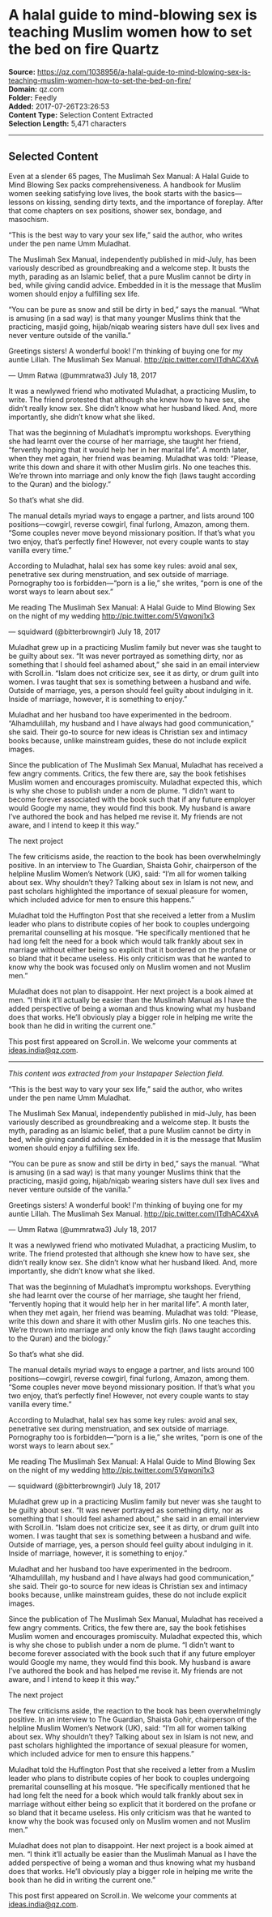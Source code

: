 # A halal guide to mind-blowing sex is teaching Muslim women how to set the bed on fire Quartz

**Source:** https://qz.com/1038956/a-halal-guide-to-mind-blowing-sex-is-teaching-muslim-women-how-to-set-the-bed-on-fire/  
**Domain:** qz.com  
**Folder:** Feedly  
**Added:** 2017-07-26T23:26:53  
**Content Type:** Selection Content Extracted  
**Selection Length:** 5,471 characters  


---

## Selected Content

Even at a slender 65 pages, The Muslimah Sex Manual: A Halal Guide to Mind Blowing Sex packs comprehensiveness. A handbook for Muslim women seeking satisfying love lives, the book starts with the basics—lessons on kissing, sending dirty texts, and the importance of foreplay. After that come chapters on sex positions, shower sex, bondage, and masochism.

“This is the best way to vary your sex life,” said the author, who writes under the pen name Umm Muladhat.

The Muslimah Sex Manual, independently published in mid-July, has been variously described as groundbreaking and a welcome step. It busts the myth, parading as an Islamic belief, that a pure Muslim cannot be dirty in bed, while giving candid advice. Embedded in it is the message that Muslim women should enjoy a fulfilling sex life.

“You can be pure as snow and still be dirty in bed,” says the manual. “What is amusing (in a sad way) is that many younger Muslims think that the practicing, masjid going, hijab/niqab wearing sisters have dull sex lives and never venture outside of the vanilla.”

Greetings sisters! A wonderful book! I'm thinking of buying one for my auntie Lillah. The Muslimah Sex Manual. http://pic.twitter.com/ITdhAC4XvA

— Umm Ratwa (@ummratwa3) July 18, 2017

It was a newlywed friend who motivated Muladhat, a practicing Muslim, to write. The friend protested that although she knew how to have sex, she didn’t really know sex. She didn’t know what her husband liked. And, more importantly, she didn’t know what she liked.

That was the beginning of Muladhat’s impromptu workshops. Everything she had learnt over the course of her marriage, she taught her friend, “fervently hoping that it would help her in her marital life”. A month later, when they met again, her friend was beaming. Muladhat was told: “Please, write this down and share it with other Muslim girls. No one teaches this. We’re thrown into marriage and only know the fiqh (laws taught according to the Quran) and the biology.”

So that’s what she did.

The manual details myriad ways to engage a partner, and lists around 100 positions—cowgirl, reverse cowgirl, final furlong, Amazon, among them. “Some couples never move beyond missionary position. If that’s what you two enjoy, that’s perfectly fine! However, not every couple wants to stay vanilla every time.”

According to Muladhat, halal sex has some key rules: avoid anal sex, penetrative sex during menstruation, and sex outside of marriage. Pornography too is forbidden—“porn is a lie,” she writes, “porn is one of the worst ways to learn about sex.”

Me reading The Muslimah Sex Manual: A Halal Guide to Mind Blowing Sex on the night of my wedding http://pic.twitter.com/5Vqwonj1x3

— squidward (@bitterbrowngirl) July 18, 2017

Muladhat grew up in a practicing Muslim family but never was she taught to be guilty about sex. “It was never portrayed as something dirty, nor as something that I should feel ashamed about,” she said in an email interview with Scroll.in. “Islam does not criticize sex, see it as dirty, or drum guilt into women. I was taught that sex is something between a husband and wife. Outside of marriage, yes, a person should feel guilty about indulging in it. Inside of marriage, however, it is something to enjoy.”

Muladhat and her husband too have experimented in the bedroom. “Alhamdulillah, my husband and I have always had good communication,” she said. Their go-to source for new ideas is Christian sex and intimacy books because, unlike mainstream guides, these do not include explicit images.

Since the publication of The Muslimah Sex Manual, Muladhat has received a few angry comments. Critics, the few there are, say the book fetishises Muslim women and encourages promiscuity. Muladhat expected this, which is why she chose to publish under a nom de plume. “I didn’t want to become forever associated with the book such that if any future employer would Google my name, they would find this book. My husband is aware I’ve authored the book and has helped me revise it. My friends are not aware, and I intend to keep it this way.”

The next project

The few criticisms aside, the reaction to the book has been overwhelmingly positive. In an interview to The Guardian, Shaista Gohir, chairperson of the helpline Muslim Women’s Network (UK), said: “I’m all for women talking about sex. Why shouldn’t they? Talking about sex in Islam is not new, and past scholars highlighted the importance of sexual pleasure for women, which included advice for men to ensure this happens.”

Muladhat told the Huffington Post that she received a letter from a Muslim leader who plans to distribute copies of her book to couples undergoing premarital counselling at his mosque. “He specifically mentioned that he had long felt the need for a book which would talk frankly about sex in marriage without either being so explicit that it bordered on the profane or so bland that it became useless. His only criticism was that he wanted to know why the book was focused only on Muslim women and not Muslim men.”

Muladhat does not plan to disappoint. Her next project is a book aimed at men. “I think it’ll actually be easier than the Muslimah Manual as I have the added perspective of being a woman and thus knowing what my husband does that works. He’ll obviously play a bigger role in helping me write the book than he did in writing the current one.”

This post first appeared on Scroll.in. We welcome your comments at ideas.india@qz.com.

---

*This content was extracted from your Instapaper Selection field.*

“This is the best way to vary your sex life,” said the author, who writes under the pen name Umm Muladhat.

The Muslimah Sex Manual, independently published in mid-July, has been variously described as groundbreaking and a welcome step. It busts the myth, parading as an Islamic belief, that a pure Muslim cannot be dirty in bed, while giving candid advice. Embedded in it is the message that Muslim women should enjoy a fulfilling sex life.

“You can be pure as snow and still be dirty in bed,” says the manual. “What is amusing (in a sad way) is that many younger Muslims think that the practicing, masjid going, hijab/niqab wearing sisters have dull sex lives and never venture outside of the vanilla.”

Greetings sisters! A wonderful book! I'm thinking of buying one for my auntie Lillah. The Muslimah Sex Manual. http://pic.twitter.com/ITdhAC4XvA

— Umm Ratwa (@ummratwa3) July 18, 2017

It was a newlywed friend who motivated Muladhat, a practicing Muslim, to write. The friend protested that although she knew how to have sex, she didn’t really know sex. She didn’t know what her husband liked. And, more importantly, she didn’t know what she liked.

That was the beginning of Muladhat’s impromptu workshops. Everything she had learnt over the course of her marriage, she taught her friend, “fervently hoping that it would help her in her marital life”. A month later, when they met again, her friend was beaming. Muladhat was told: “Please, write this down and share it with other Muslim girls. No one teaches this. We’re thrown into marriage and only know the fiqh (laws taught according to the Quran) and the biology.”

So that’s what she did.

The manual details myriad ways to engage a partner, and lists around 100 positions—cowgirl, reverse cowgirl, final furlong, Amazon, among them. “Some couples never move beyond missionary position. If that’s what you two enjoy, that’s perfectly fine! However, not every couple wants to stay vanilla every time.”

According to Muladhat, halal sex has some key rules: avoid anal sex, penetrative sex during menstruation, and sex outside of marriage. Pornography too is forbidden—“porn is a lie,” she writes, “porn is one of the worst ways to learn about sex.”

Me reading The Muslimah Sex Manual: A Halal Guide to Mind Blowing Sex on the night of my wedding http://pic.twitter.com/5Vqwonj1x3

— squidward (@bitterbrowngirl) July 18, 2017

Muladhat grew up in a practicing Muslim family but never was she taught to be guilty about sex. “It was never portrayed as something dirty, nor as something that I should feel ashamed about,” she said in an email interview with Scroll.in. “Islam does not criticize sex, see it as dirty, or drum guilt into women. I was taught that sex is something between a husband and wife. Outside of marriage, yes, a person should feel guilty about indulging in it. Inside of marriage, however, it is something to enjoy.”

Muladhat and her husband too have experimented in the bedroom. “Alhamdulillah, my husband and I have always had good communication,” she said. Their go-to source for new ideas is Christian sex and intimacy books because, unlike mainstream guides, these do not include explicit images.

Since the publication of The Muslimah Sex Manual, Muladhat has received a few angry comments. Critics, the few there are, say the book fetishises Muslim women and encourages promiscuity. Muladhat expected this, which is why she chose to publish under a nom de plume. “I didn’t want to become forever associated with the book such that if any future employer would Google my name, they would find this book. My husband is aware I’ve authored the book and has helped me revise it. My friends are not aware, and I intend to keep it this way.”

The next project

The few criticisms aside, the reaction to the book has been overwhelmingly positive. In an interview to The Guardian, Shaista Gohir, chairperson of the helpline Muslim Women’s Network (UK), said: “I’m all for women talking about sex. Why shouldn’t they? Talking about sex in Islam is not new, and past scholars highlighted the importance of sexual pleasure for women, which included advice for men to ensure this happens.”

Muladhat told the Huffington Post that she received a letter from a Muslim leader who plans to distribute copies of her book to couples undergoing premarital counselling at his mosque. “He specifically mentioned that he had long felt the need for a book which would talk frankly about sex in marriage without either being so explicit that it bordered on the profane or so bland that it became useless. His only criticism was that he wanted to know why the book was focused only on Muslim women and not Muslim men.”

Muladhat does not plan to disappoint. Her next project is a book aimed at men. “I think it’ll actually be easier than the Muslimah Manual as I have the added perspective of being a woman and thus knowing what my husband does that works. He’ll obviously play a bigger role in helping me write the book than he did in writing the current one.”

This post first appeared on Scroll.in. We welcome your comments at ideas.india@qz.com.
